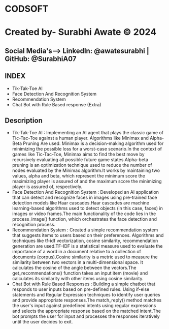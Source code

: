 # CODSOFT
# Created by- Surabhi Awate © 2024
## Social Media's--> LinkedIn: @awatesurabhi  | GitHub: @SurabhiA07

## INDEX
- Tik-Tak-Toe AI
- Face Detection And Recognition System
- Recommendation System
- Chat Bot with Rule Based response (Extra)

## Description
- Tik-Tak-Toe AI : Implementing an AI agent that plays the classic game of Tic-Tac-Toe against a human player. Algorithms like Minimax and Alpha-Beta Pruning Are used.  Minimax is a decision-making algorithm used for minimizing the possible loss for a worst-case scenario.In the context of games like Tic-Tac-Toe, Minimax aims to find the best move by recursively evaluating all possible future game states.Alpha-beta pruning is an optimization technique used to reduce the number of nodes evaluated by the Minimax algorithm.It works by maintaining two values, alpha and beta, which represent the minimum score the maximizing player is assured of and the maximum score the minimizing player is assured of, respectively.
- Face Detection And Recognition System : Developed an AI application that can detect and recognize faces in images using pre-trained face detection models like Haar cascades.Haar cascades are machine learning-based algorithms used to detect objects (in this case, faces) in images or video frames.The main functionality of the code lies in the process_image() function, which orchestrates the face detection and recognition process.
- Recommendation System : Created a simple recommendation system that suggests items to users based on their preferences. Algorithms and techniques like tf-idf vectorization, cosine similarity, recommendation generation are used.TF-IDF is a statistical measure used to evaluate the importance of a word in a document relative to a collection of documents (corpus).Cosine similarity is a metric used to measure the similarity between two vectors in a multi-dimensional space. It calculates the cosine of the angle between the vectors.The get_recommendations() function takes an input item (movie) and calculates its similarity with other items using cosine similarity.
- Chat Bot with Rule Based Responses : Building a simple chatbot that responds to user inputs based on pre-defined rules. Using if-else statements and Regular Expression techniques to identify user queries and provide appropriate responses.The match_reply() method matches the user's input against predefined intents using regular expressions and selects the appropriate response based on the matched intent.The bot prompts the user for input and processes the responses iteratively until the user decides to exit.

